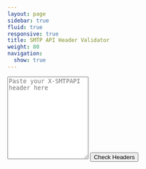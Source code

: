 ```yaml
---
layout: page
sidebar: true
fluid: true
responsive: true
title: SMTP API Header Validator
weight: 80
navigation:
  show: true
---
```

<script src="https://ajax.googleapis.com/ajax/libs/jquery/2.1.0/jquery.min.js"></script>
<script src="{{root_url}}/assets/smtpapi_validator.js"></script>
<div id="successAlert" class="alert alert-success">
</div>
<div id="failAlert" class="alert alert-danger">
</div>
  
<textarea id="smtpapi_headers" class="form-control" rows="12" placeholder="Paste your X-SMTPAPI header here">
</textarea>
  
<button id="validate_headers" type="button" class="btn btn-primary">
Check Headers
</button>
